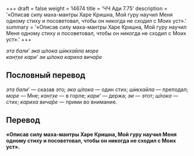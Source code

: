 +++
draft = false
weight = 14674
title = 'ЧЧ Ади 7.75'
description = '«Описав силу маха-мантры Харе Кришна, Мой гуру научил Меня одному стиху и посоветовал, чтобы он никогда не сходил с Моих уст».'
summary = '«Описав силу маха-мантры Харе Кришна, Мой гуру научил Меня одному стиху и посоветовал, чтобы он никогда не сходил с Моих уст».'
+++

_эта бали’ эка ш́лока ш́икха̄ила море  
кан̣т̣хе кари’ эи ш́лока кариха вича̄ре_

## Пословный перевод

_эта_ _бали’_ — сказав это; _эка_ _ш́лока_ — один стих; _ш́икха̄ила_ — преподал; _море_ — Мне; _кан̣т̣хе_ — в горле; _кари’_ — держа; _эи_ — этот; _ш́лока_ — стих; _кариха_ _вича̄ре_ — прими во внимание.

## Перевод

**«Описав силу маха-мантры Харе Кришна, Мой гуру научил Меня одному стиху и посоветовал, чтобы он никогда не сходил с Моих уст».**
